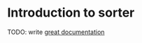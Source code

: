 # Introduction to sorter

TODO: write [great documentation](http://jacobian.org/writing/great-documentation/what-to-write/)
